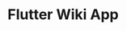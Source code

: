---
layout: post
title: "Flutter Wiki App"
excerpt: "A simple app to keep track of Flutter packages and access the docs easily. It was intended to be like a little guideline and wikipedia for the Flutter SDK and those who work with it. It has three main features including the docs, the package list and a tag that adds your favorite packages to a list."
thumb_image: "documentation/sample-image.jpg"
project: true
comments: true
tags: [flutter]
github_url: "flutter_repo_wiki"
---